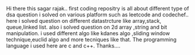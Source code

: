 Hi there this sagar rajak..
first coding repositry is all about different type of dsa question i solved on various platform such as 
leetcode and codechef..
here i solved question on different datastrcture like array,stack, queue,linked list.
also i solved question on 2d array ,string and bit manipulation.
i used different  algo like kdanes algo ,sliding window technique,euclid algo and more tecniques like that.
The programming language i used here are c and c++.
Thanks....
